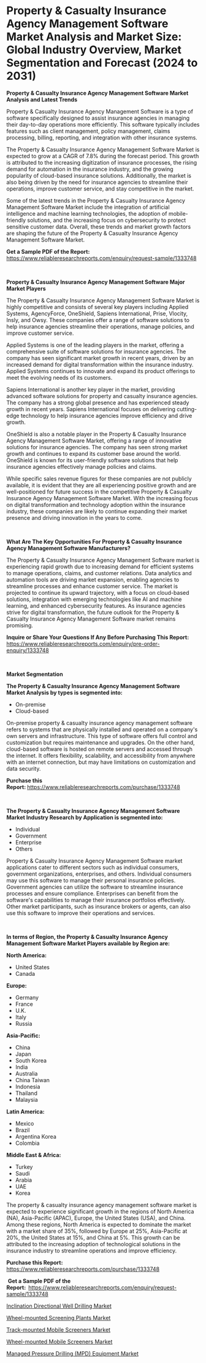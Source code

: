 <p><h1>Property & Casualty Insurance Agency Management Software Market Analysis and Market Size: Global Industry Overview, Market Segmentation and Forecast (2024 to 2031)</h1></p><p><strong>Property & Casualty Insurance Agency Management Software Market Analysis and Latest Trends</strong></p>
<p><p>Property & Casualty Insurance Agency Management Software is a type of software specifically designed to assist insurance agencies in managing their day-to-day operations more efficiently. This software typically includes features such as client management, policy management, claims processing, billing, reporting, and integration with other insurance systems.</p><p>The Property & Casualty Insurance Agency Management Software Market is expected to grow at a CAGR of 7.8% during the forecast period. This growth is attributed to the increasing digitization of insurance processes, the rising demand for automation in the insurance industry, and the growing popularity of cloud-based insurance solutions. Additionally, the market is also being driven by the need for insurance agencies to streamline their operations, improve customer service, and stay competitive in the market.</p><p>Some of the latest trends in the Property & Casualty Insurance Agency Management Software Market include the integration of artificial intelligence and machine learning technologies, the adoption of mobile-friendly solutions, and the increasing focus on cybersecurity to protect sensitive customer data. Overall, these trends and market growth factors are shaping the future of the Property & Casualty Insurance Agency Management Software Market.</p></p>
<p><strong>Get a Sample PDF of the Report:&nbsp;</strong> <a href="https://www.reliableresearchreports.com/enquiry/request-sample/1333748">https://www.reliableresearchreports.com/enquiry/request-sample/1333748</a></p>
<p>&nbsp;</p>
<p><strong>Property & Casualty Insurance Agency Management Software Major Market Players</strong></p>
<p><p>The Property & Casualty Insurance Agency Management Software Market is highly competitive and consists of several key players including Applied Systems, AgencyForce, OneShield, Sapiens International, Prise, Vlocity, Insly, and Owsy. These companies offer a range of software solutions to help insurance agencies streamline their operations, manage policies, and improve customer service.</p><p>Applied Systems is one of the leading players in the market, offering a comprehensive suite of software solutions for insurance agencies. The company has seen significant market growth in recent years, driven by an increased demand for digital transformation within the insurance industry. Applied Systems continues to innovate and expand its product offerings to meet the evolving needs of its customers.</p><p>Sapiens International is another key player in the market, providing advanced software solutions for property and casualty insurance agencies. The company has a strong global presence and has experienced steady growth in recent years. Sapiens International focuses on delivering cutting-edge technology to help insurance agencies improve efficiency and drive growth.</p><p>OneShield is also a notable player in the Property & Casualty Insurance Agency Management Software Market, offering a range of innovative solutions for insurance agencies. The company has seen strong market growth and continues to expand its customer base around the world. OneShield is known for its user-friendly software solutions that help insurance agencies effectively manage policies and claims.</p><p>While specific sales revenue figures for these companies are not publicly available, it is evident that they are all experiencing positive growth and are well-positioned for future success in the competitive Property & Casualty Insurance Agency Management Software Market. With the increasing focus on digital transformation and technology adoption within the insurance industry, these companies are likely to continue expanding their market presence and driving innovation in the years to come.</p></p>
<p>&nbsp;</p>
<p><strong>What Are The Key Opportunities For Property & Casualty Insurance Agency Management Software Manufacturers?</strong></p>
<p><p>The Property & Casualty Insurance Agency Management Software market is experiencing rapid growth due to increasing demand for efficient systems to manage operations, claims, and customer relations. Data analytics and automation tools are driving market expansion, enabling agencies to streamline processes and enhance customer service. The market is projected to continue its upward trajectory, with a focus on cloud-based solutions, integration with emerging technologies like AI and machine learning, and enhanced cybersecurity features. As insurance agencies strive for digital transformation, the future outlook for the Property & Casualty Insurance Agency Management Software market remains promising.</p></p>
<p><strong>Inquire or Share Your Questions If Any Before Purchasing This Report:</strong> <a href="https://www.reliableresearchreports.com/enquiry/pre-order-enquiry/1333748">https://www.reliableresearchreports.com/enquiry/pre-order-enquiry/1333748</a></p>
<p>&nbsp;</p>
<p><strong>Market Segmentation</strong></p>
<p><strong>The Property & Casualty Insurance Agency Management Software Market Analysis by types is segmented into:</strong></p>
<p><ul><li>On-premise</li><li>Cloud-based</li></ul></p>
<p><p>On-premise property & casualty insurance agency management software refers to systems that are physically installed and operated on a company's own servers and infrastructure. This type of software offers full control and customization but requires maintenance and upgrades. On the other hand, cloud-based software is hosted on remote servers and accessed through the internet. It offers flexibility, scalability, and accessibility from anywhere with an internet connection, but may have limitations on customization and data security.</p></p>
<p><strong>Purchase this Report:&nbsp;</strong><a href="https://www.reliableresearchreports.com/purchase/1333748">https://www.reliableresearchreports.com/purchase/1333748</a></p>
<p>&nbsp;</p>
<p><strong>The Property & Casualty Insurance Agency Management Software Market Industry Research by Application is segmented into:</strong></p>
<p><ul><li>Individual</li><li>Government</li><li>Enterprise</li><li>Others</li></ul></p>
<p><p>Property & Casualty Insurance Agency Management Software market applications cater to different sectors such as individual consumers, government organizations, enterprises, and others. Individual consumers may use this software to manage their personal insurance policies. Government agencies can utilize the software to streamline insurance processes and ensure compliance. Enterprises can benefit from the software's capabilities to manage their insurance portfolios effectively. Other market participants, such as insurance brokers or agents, can also use this software to improve their operations and services.</p></p>
<p>&nbsp;</p>
<p><strong>In terms of Region, the Property & Casualty Insurance Agency Management Software Market Players available by Region are:</strong></p>
<p>
    <p> <strong> North America: </strong>
        <ul>
            <li>United States</li>
            <li>Canada</li>
        </ul>
        </p> 
    <p> <strong> Europe: </strong>
        <ul>
            <li>Germany</li>
            <li>France</li>
            <li>U.K.</li>
            <li>Italy</li>
            <li>Russia</li>
        </ul>
        </p> 
    <p> <strong> Asia-Pacific: </strong>
        <ul>
            <li>China</li>
            <li>Japan</li>
            <li>South Korea</li>
            <li>India</li>
            <li>Australia</li>
            <li>China Taiwan</li>
            <li>Indonesia</li>
            <li>Thailand</li>
            <li>Malaysia</li>
        </ul>
        </p> 
    <p> <strong> Latin America: </strong>
        <ul>
            <li>Mexico</li>
            <li>Brazil</li>
            <li>Argentina Korea</li>
            <li>Colombia</li>
        </ul>
        </p> 
    <p> <strong> Middle East & Africa: </strong>
        <ul>
            <li>Turkey</li>
            <li>Saudi</li>
            <li>Arabia</li>
            <li>UAE</li>
            <li>Korea</li>
        </ul>
    </p>
    </p>
<p><p>The property & casualty insurance agency management software market is expected to experience significant growth in the regions of North America (NA), Asia-Pacific (APAC), Europe, the United States (USA), and China. Among these regions, North America is expected to dominate the market with a market share of 35%, followed by Europe at 25%, Asia-Pacific at 20%, the United States at 15%, and China at 5%. This growth can be attributed to the increasing adoption of technological solutions in the insurance industry to streamline operations and improve efficiency.</p></p>
<p><strong>Purchase this Report: </strong><a href="https://www.reliableresearchreports.com/purchase/1333748">https://www.reliableresearchreports.com/purchase/1333748</a></p>
<p>&nbsp;<strong>Get a Sample PDF of the Report:&nbsp;&nbsp;</strong><a href="https://www.reliableresearchreports.com/enquiry/request-sample/1333748">https://www.reliableresearchreports.com/enquiry/request-sample/1333748</a></p>
<p><strong></strong></p>
<p><p><a href="https://github.com/jj19131/Market-Research-Report-List-1/blob/main/inclination-directional-well-drilling-market.md">Inclination Directional Well Drilling Market</a></p><p><a href="https://github.com/marloy8/Market-Research-Report-List-3/blob/main/wheel-mounted-screening-plants-market.md">Wheel-mounted Screening Plants Market</a></p><p><a href="https://github.com/Sarissaschmalingtr6fz2739/Market-Research-Report-List-1/blob/main/track-mounted-mobile-screeners-market.md">Track-mounted Mobile Screeners Market</a></p><p><a href="https://github.com/WillieWoodard/Market-Research-Report-List-3/blob/main/wheel-mounted-mobile-screeners-market.md">Wheel-mounted Mobile Screeners Market</a></p><p><a href="https://github.com/sougarounis/Market-Research-Report-List-2/blob/main/managed-pressure-drilling-mpd-equipment-market.md">Managed Pressure Drilling (MPD) Equipment Market</a></p></p>